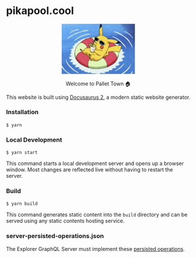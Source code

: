 # pikapool.cool


<p align="center">
  <img src="static/img/pikapool.jpg" alt="drawing" width="200"/>
</p>
<p align="center">Welcome to Pallet Town 🏠</p>

This website is built using [Docusaurus 2](https://docusaurus.io/), a modern static website generator.

### Installation

```
$ yarn
```

### Local Development

```
$ yarn start
```

This command starts a local development server and opens up a browser window. Most changes are reflected live without having to restart the server.

### Build

```
$ yarn build
```

This command generates static content into the `build` directory and can be served using any static contents hosting service.

### server-persisted-operations.json

The Explorer GraphQL Server must implement these [persisted operations](https://www.apollographql.com/docs/react/api/link/persisted-queries/).

